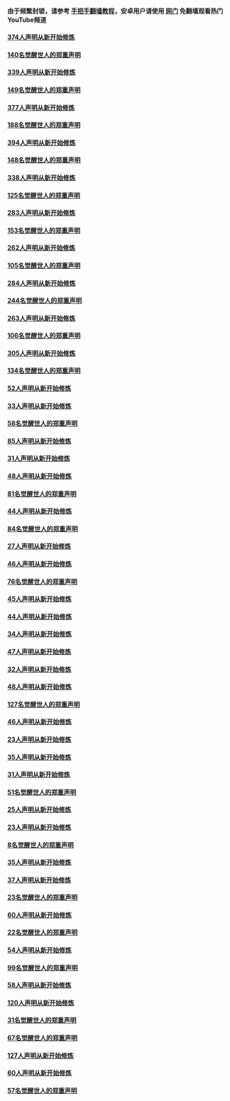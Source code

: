 #### 由于频繁封锁，请参考 [手把手翻墙教程](https://github.com/gfw-breaker/guides/wiki/)，安卓用户请使用 [网门](https://github.com/gfw-breaker/nogfw/blob/master/dl.md?t=05230101) 免翻墙观看热门YouTube频道 

#### [374人声明从新开始修炼](../pages/91/425811.md?t=05230101) 

#### [140名觉醒世人的郑重声明](../pages/91/425810.md?t=05230101) 

#### [339人声明从新开始修炼](../pages/91/425690.md?t=05230101) 

#### [149名觉醒世人的郑重声明](../pages/91/425689.md?t=05230101) 

#### [377人声明从新开始修炼](../pages/91/424867.md?t=05230101) 

#### [188名觉醒世人的郑重声明](../pages/91/424866.md?t=05230101) 

#### [394人声明从新开始修炼](../pages/91/423914.md?t=05230101) 

#### [148名觉醒世人的郑重声明](../pages/91/423913.md?t=05230101) 

#### [338人声明从新开始修炼](../pages/91/423540.md?t=05230101) 

#### [125名觉醒世人的郑重声明](../pages/91/423539.md?t=05230101) 

#### [283人声明从新开始修炼](../pages/91/423296.md?t=05230101) 

#### [153名觉醒世人的郑重声明](../pages/91/423295.md?t=05230101) 

#### [262人声明从新开始修炼](../pages/91/423004.md?t=05230101) 

#### [105名觉醒世人的郑重声明](../pages/91/423003.md?t=05230101) 

#### [284人声明从新开始修炼](../pages/91/422707.md?t=05230101) 

#### [244名觉醒世人的郑重声明](../pages/91/422706.md?t=05230101) 

#### [263人声明从新开始修炼](../pages/91/422553.md?t=05230101) 

#### [106名觉醒世人的郑重声明](../pages/91/422552.md?t=05230101) 

#### [305人声明从新开始修炼](../pages/91/422153.md?t=05230101) 

#### [134名觉醒世人的郑重声明](../pages/91/422152.md?t=05230101) 

#### [52人声明从新开始修炼](../pages/91/421846.md?t=05230101) 

#### [33人声明从新开始修炼](../pages/91/421804.md?t=05230101) 

#### [58名觉醒世人的郑重声明](../pages/91/421845.md?t=05230101) 

#### [85人声明从新开始修炼](../pages/91/421769.md?t=05230101) 

#### [31人声明从新开始修炼](../pages/91/421763.md?t=05230101) 

#### [48人声明从新开始修炼](../pages/91/421605.md?t=05230101) 

#### [81名觉醒世人的郑重声明](../pages/91/421656.md?t=05230101) 

#### [44人声明从新开始修炼](../pages/91/421544.md?t=05230101) 

#### [84名觉醒世人的郑重声明](../pages/91/421543.md?t=05230101) 

#### [27人声明从新开始修炼](../pages/91/421465.md?t=05230101) 

#### [46人声明从新开始修炼](../pages/91/421454.md?t=05230101) 

#### [76名觉醒世人的郑重声明](../pages/91/421453.md?t=05230101) 

#### [45人声明从新开始修炼](../pages/91/421452.md?t=05230101) 

#### [44人声明从新开始修炼](../pages/91/421422.md?t=05230101) 

#### [34人声明从新开始修炼](../pages/91/421322.md?t=05230101) 

#### [47人声明从新开始修炼](../pages/91/421264.md?t=05230101) 

#### [32人声明从新开始修炼](../pages/91/421225.md?t=05230101) 

#### [48人声明从新开始修炼](../pages/91/421202.md?t=05230101) 

#### [127名觉醒世人的郑重声明](../pages/91/421224.md?t=05230101) 

#### [46人声明从新开始修炼](../pages/91/421203.md?t=05230101) 

#### [23人声明从新开始修炼](../pages/91/421138.md?t=05230101) 

#### [35人声明从新开始修炼](../pages/91/421122.md?t=05230101) 

#### [31人声明从新开始修炼](../pages/91/421081.md?t=05230101) 

#### [51名觉醒世人的郑重声明](../pages/91/421080.md?t=05230101) 

#### [25人声明从新开始修炼](../pages/91/421020.md?t=05230101) 

#### [23人声明从新开始修炼](../pages/91/420884.md?t=05230101) 

#### [8名觉醒世人的郑重声明](../pages/91/420883.md?t=05230101) 

#### [35人声明从新开始修炼](../pages/91/420809.md?t=05230101) 

#### [37人声明从新开始修炼](../pages/91/420766.md?t=05230101) 

#### [23名觉醒世人的郑重声明](../pages/91/420765.md?t=05230101) 

#### [60人声明从新开始修炼](../pages/91/420727.md?t=05230101) 

#### [22名觉醒世人的郑重声明](../pages/91/420726.md?t=05230101) 

#### [54人声明从新开始修炼](../pages/91/420529.md?t=05230101) 

#### [99名觉醒世人的郑重声明](../pages/91/420528.md?t=05230101) 

#### [58人声明从新开始修炼](../pages/91/420198.md?t=05230101) 

#### [120人声明从新开始修炼](../pages/91/420141.md?t=05230101) 

#### [31名觉醒世人的郑重声明](../pages/91/420197.md?t=05230101) 

#### [67名觉醒世人的郑重声明](../pages/91/420140.md?t=05230101) 

#### [127人声明从新开始修炼](../pages/91/420082.md?t=05230101) 

#### [60人声明从新开始修炼](../pages/91/420081.md?t=05230101) 

#### [57名觉醒世人的郑重声明](../pages/91/420080.md?t=05230101) 

